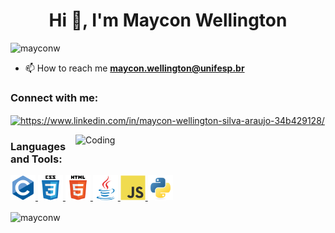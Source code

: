 <h1 align="center">Hi 👋, I'm Maycon Wellington</h1>
<p align="left"> <img src="https://komarev.com/ghpvc/?username=mayconw&label=Profile%20views&color=0e75b6&style=flat" alt="mayconw" /> </p>

- 📫 How to reach me **maycon.wellington@unifesp.br**


<h3 align="left">Connect with me:</h3>
<p align="left">
<a href="https://linkedin.com/in/https://www.linkedin.com/in/maycon-wellington-silva-araujo-34b429128/" target="blank"><img align="center" src="https://raw.githubusercontent.com/rahuldkjain/github-profile-readme-generator/master/src/images/icons/Social/linked-in-alt.svg" alt="https://www.linkedin.com/in/maycon-wellington-silva-araujo-34b429128/" height="30" width="40" /></a>
</p>
<img align="right" alt="Coding" width="400" src="https://cdn.dribbble.com/users/116207...](https://i.gifer.com/NxfN.gif">
<h3 align="left">Languages and Tools:</h3>
<p align="left"> <a href="https://www.cprogramming.com/" target="_blank" rel="noreferrer"> <img src="https://raw.githubusercontent.com/devicons/devicon/master/icons/c/c-original.svg" alt="c" width="40" height="40"/> </a> <a href="https://www.w3schools.com/css/" target="_blank" rel="noreferrer"> <img src="https://raw.githubusercontent.com/devicons/devicon/master/icons/css3/css3-original-wordmark.svg" alt="css3" width="40" height="40"/> </a> <a href="https://www.w3.org/html/" target="_blank" rel="noreferrer"> <img src="https://raw.githubusercontent.com/devicons/devicon/master/icons/html5/html5-original-wordmark.svg" alt="html5" width="40" height="40"/> </a> <a href="https://www.java.com" target="_blank" rel="noreferrer"> <img src="https://raw.githubusercontent.com/devicons/devicon/master/icons/java/java-original.svg" alt="java" width="40" height="40"/> </a> <a href="https://developer.mozilla.org/en-US/docs/Web/JavaScript" target="_blank" rel="noreferrer"> <img src="https://raw.githubusercontent.com/devicons/devicon/master/icons/javascript/javascript-original.svg" alt="javascript" width="40" height="40"/> </a> <a href="https://www.python.org" target="_blank" rel="noreferrer"> <img src="https://raw.githubusercontent.com/devicons/devicon/master/icons/python/python-original.svg" alt="python" width="40" height="40"/> </a> </p>

<p><img align="center" src="https://github-readme-stats.vercel.app/api/top-langs?username=mayconw&show_icons=true&locale=en&layout=compact" alt="mayconw" /></p>

